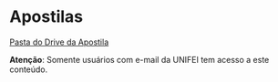 # Apostilas

[Pasta do Drive da Apostila](https://drive.google.com/drive/folders/19u4jX74lHjDBPwVfTF4ioPQ1SKD5vweX?usp=sharing)

**Atenção**: Somente usuários com e-mail da UNIFEI tem acesso a este conteúdo.